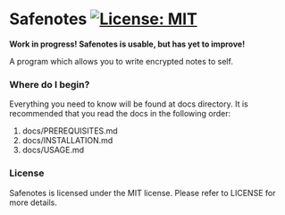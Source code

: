 # Safenotes [![License: MIT](https://img.shields.io/badge/License-MIT-yellow.svg)](https://opensource.org/licenses/MIT)

**Work in progress! Safenotes is usable, but has yet to improve!**

A program which allows you to write encrypted notes to self.

### Where do I begin?

Everything you need to know will be found at docs directory.
It is recommended that you read the docs in the following order:
1. docs/PREREQUISITES.md
2. docs/INSTALLATION.md
3. docs/USAGE.md

### License

Safenotes is licensed under the MIT license. Please refer to
LICENSE for more details.
